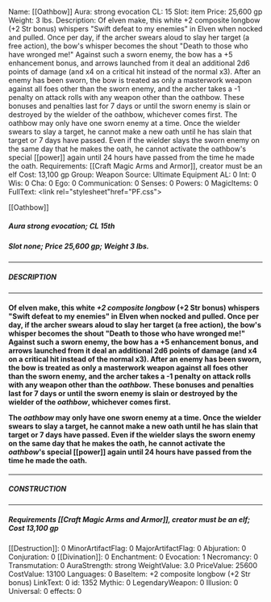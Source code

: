 Name: [[Oathbow]]
Aura: strong evocation
CL: 15
Slot: item
Price: 25,600 gp
Weight: 3 lbs.
Description: Of elven make, this white +2 composite longbow (+2 Str bonus) whispers "Swift defeat to my enemies" in Elven when nocked and pulled. Once per day, if the archer swears aloud to slay her target (a free action), the bow's whisper becomes the shout "Death to those who have wronged me!" Against such a sworn enemy, the bow has a +5 enhancement bonus, and arrows launched from it deal an additional 2d6 points of damage (and x4 on a critical hit instead of the normal x3). After an enemy has been sworn, the bow is treated as only a masterwork weapon against all foes other than the sworn enemy, and the archer takes a -1 penalty on attack rolls with any weapon other than the oathbow. These bonuses and penalties last for 7 days or until the sworn enemy is slain or destroyed by the wielder of the oathbow, whichever comes first. The oathbow may only have one sworn enemy at a time. Once the wielder swears to slay a target, he cannot make a new oath until he has slain that target or 7 days have passed. Even if the wielder slays the sworn enemy on the same day that he makes the oath, he cannot activate the oathbow's special [[power]] again until 24 hours have passed from the time he made the oath.
Requirements: [[Craft Magic Arms and Armor]], creator must be an elf
Cost: 13,100 gp
Group: Weapon
Source: Ultimate Equipment
AL: 0
Int: 0
Wis: 0
Cha: 0
Ego: 0
Communication: 0
Senses: 0
Powers: 0
MagicItems: 0
FullText: <link rel="stylesheet"href="PF.css"><div class="heading"><p class="alignleft">[[Oathbow]]</p><div style="clear: both;"></div></div><div><h5><b>Aura </b>strong evocation; <b>CL </b>15th</h5><h5><b>Slot </b>none; <b>Price </b>25,600 gp; <b>Weight </b>3 lbs.</h5></div><hr/><div><h5><b>DESCRIPTION</b></h5></div><hr/><div><h4><p>Of elven make, this white <i>+2 composite longbow</i> (+2 Str bonus) whispers "Swift defeat to my enemies" in Elven when nocked and pulled. Once per day, if the archer swears aloud to slay her target (a free action), the bow's whisper becomes the shout "Death to those who have wronged me!" Against such a sworn enemy, the bow has a +5 enhancement bonus, and arrows launched from it deal an additional 2d6 points of damage (and x4 on a critical hit instead of the normal x3). After an enemy has been sworn, the bow is treated as only a masterwork weapon against all foes other than the sworn enemy, and the archer takes a -1 penalty on attack rolls with any weapon other than the <i>oathbow</i>. These bonuses and penalties last for 7 days or until the sworn enemy is slain or destroyed by the wielder of the <i>oathbow</i>, whichever comes first. </p><p>The <i>oathbow</i> may only have one sworn enemy at a time. Once the wielder swears to slay a target, he cannot make a new oath until he has slain that target or 7 days have passed. Even if the wielder slays the sworn enemy on the same day that he makes the oath, he cannot activate the <i>oathbow</i>'s special [[power]] again until 24 hours have passed from the time he made the oath.</p></h4></div><hr/><div><h5><b>CONSTRUCTION</b></h5></div><hr/><div><h5><b>Requirements </b>[[Craft Magic Arms and Armor]], creator must be an elf; <b>Cost </b>13,100 gp</h5></div>
[[Destruction]]: 0
MinorArtifactFlag: 0
MajorArtifactFlag: 0
Abjuration: 0
Conjuration: 0
[[Divination]]: 0
Enchantment: 0
Evocation: 1
Necromancy: 0
Transmutation: 0
AuraStrength: strong
WeightValue: 3.0
PriceValue: 25600
CostValue: 13100
Languages: 0
BaseItem: +2 composite longbow (+2 Str bonus)
LinkText: 0
id: 1352
Mythic: 0
LegendaryWeapon: 0
Illusion: 0
Universal: 0
effects: 0
